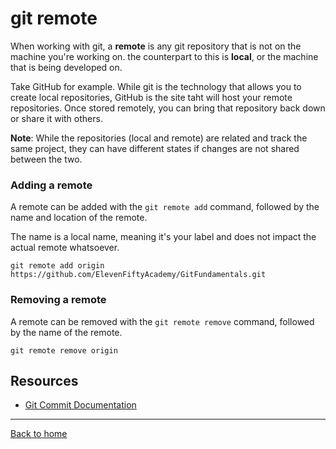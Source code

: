 # git remote

When working with git, a **remote** is any git repository that is not on the machine you're working on. the counterpart to this is **local**, or the machine that is being developed on.

Take GitHub for example. While git is the technology that allows you to create local repositories, GitHub is the site taht will host your remote repositories. Once stored remotely, you can bring that repository back down or share it with others.

**Note**: While the repositories (local and remote) are related and track the same project, they can have different states if changes are not shared between the two.

### Adding a remote

A remote can be added with the `git remote add` command, followed by the name and location of the remote.

The name is a local name, meaning it's your label and does not impact the actual remote whatsoever.

```
git remote add origin https://github.com/ElevenFiftyAcademy/GitFundamentals.git
```

### Removing a remote

A remote can be removed with the `git remote remove` command, followed by the name of the remote.

```
git remote remove origin
```

## Resources

- [Git Commit Documentation](https://git-scm.com/docs/git-commit)

---

[Back to home](../README.md)
